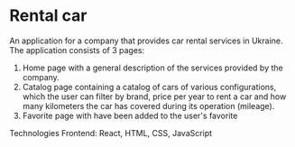 # Rental car

An application for a company that provides car rental services in Ukraine. The
application consists of 3 pages:

1. Home page with a general description of the services provided by the company.
2. Catalog page containing a catalog of cars of various configurations, which
   the user can filter by brand, price per year to rent a car and how many
   kilometers the car has covered during its operation (mileage).
3. Favorite page with have been added to the user's favorite

Technologies Frontend: React, HTML, CSS, JavaScript
